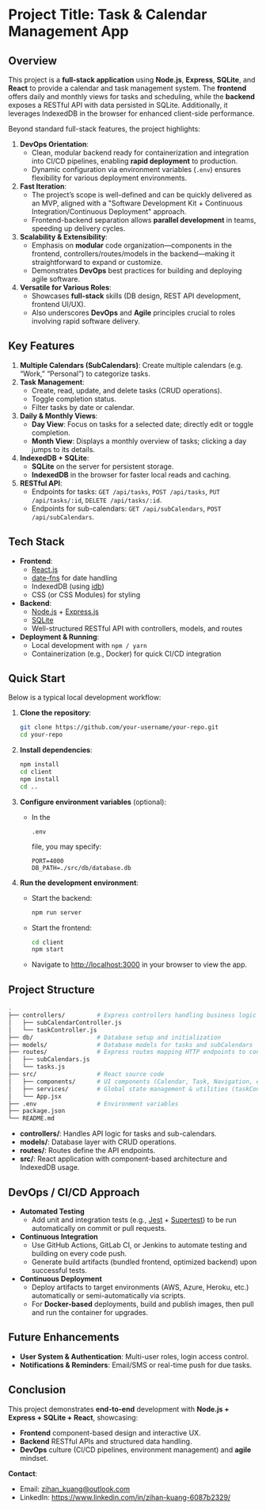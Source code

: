 # Project Title: Task & Calendar Management App

## Overview

This project is a **full-stack application** using **Node.js**, **Express**, **SQLite**, and **React** to provide a calendar and task management system. The **frontend** offers daily and monthly views for tasks and scheduling, while the **backend** exposes a RESTful API with data persisted in SQLite. Additionally, it leverages IndexedDB in the browser for enhanced client-side performance.

Beyond standard full-stack features, the project highlights:

1. **DevOps Orientation**:
   - Clean, modular backend ready for containerization and integration into CI/CD pipelines, enabling **rapid deployment** to production.
   - Dynamic configuration via environment variables (`.env`) ensures flexibility for various deployment environments.
2. **Fast Iteration**:
   - The project’s scope is well-defined and can be quickly delivered as an MVP, aligned with a "Software Development Kit + Continuous Integration/Continuous Deployment" approach.
   - Frontend-backend separation allows **parallel development** in teams, speeding up delivery cycles.
3. **Scalability & Extensibility**:
   - Emphasis on **modular** code organization—components in the frontend, controllers/routes/models in the backend—making it straightforward to expand or customize.
   - Demonstrates **DevOps** best practices for building and deploying agile software.
4. **Versatile for Various Roles**:
   - Showcases **full-stack** skills (DB design, REST API development, frontend UI/UX).
   - Also underscores **DevOps** and **Agile** principles crucial to roles involving rapid software delivery.

## Key Features

1. **Multiple Calendars (SubCalendars)**:
   Create multiple calendars (e.g. “Work,” “Personal”) to categorize tasks.
2. **Task Management**:
   - Create, read, update, and delete tasks (CRUD operations).
   - Toggle completion status.
   - Filter tasks by date or calendar.
3. **Daily & Monthly Views**:
   - **Day View**: Focus on tasks for a selected date; directly edit or toggle completion.
   - **Month View**: Displays a monthly overview of tasks; clicking a day jumps to its details.
4. **IndexedDB + SQLite**:
   - **SQLite** on the server for persistent storage.
   - **IndexedDB** in the browser for faster local reads and caching.
5. **RESTful API**:
   - Endpoints for tasks: `GET /api/tasks`, `POST /api/tasks`, `PUT /api/tasks/:id`, `DELETE /api/tasks/:id`.
   - Endpoints for sub-calendars: `GET /api/subCalendars`, `POST /api/subCalendars`.

## Tech Stack

- **Frontend**:
  - [React.js](https://reactjs.org/)
  - [date-fns](https://date-fns.org/) for date handling
  - IndexedDB (using [idb](https://github.com/jakearchibald/idb))
  - CSS (or CSS Modules) for styling
- **Backend**:
  - [Node.js](https://nodejs.org/) + [Express.js](https://expressjs.com/)
  - [SQLite](https://www.sqlite.org/)
  - Well-structured RESTful API with controllers, models, and routes
- **Deployment & Running**:
  - Local development with `npm / yarn`
  - Containerization (e.g., Docker) for quick CI/CD integration

## Quick Start

Below is a typical local development workflow:

1. **Clone the repository**:

   ```bash
   git clone https://github.com/your-username/your-repo.git
   cd your-repo
   ```

2. **Install dependencies**:

   ```bash
   npm install
   cd client
   npm install
   cd ..
   ```

3. **Configure environment variables** (optional):

   - In the 

     ```
     .env
     ```

      file, you may specify: 

     ```
     PORT=4000
     DB_PATH=./src/db/database.db
     ```

4. **Run the development environment**:

   - Start the backend: 

     ```bash
     npm run server
     ```

   - Start the frontend: 

     ```bash
     cd client
     npm start
     ```

   - Navigate to [http://localhost:3000](http://localhost:3000/) in your browser to view the app.

## Project Structure

```bash
.
├── controllers/         # Express controllers handling business logic
│   ├── subCalendarController.js
│   └── taskController.js
├── db/                  # Database setup and initialization
├── models/              # Database models for tasks and subCalendars
├── routes/              # Express routes mapping HTTP endpoints to controllers
│   ├── subCalendars.js
│   └── tasks.js
├── src/                 # React source code
│   ├── components/      # UI components (Calendar, Task, Navigation, etc.)
│   ├── services/        # Global state management & utilities (taskContext, dbUtils)
│   └── App.jsx
├── .env                 # Environment variables
├── package.json
└── README.md
```

- **controllers/**: Handles API logic for tasks and sub-calendars.
- **models/**: Database layer with CRUD operations.
- **routes/**: Routes define the API endpoints.
- **src/**: React application with component-based architecture and IndexedDB usage.

## DevOps / CI/CD Approach

- **Automated Testing**
  - Add unit and integration tests (e.g., [Jest](https://jestjs.io/) + [Supertest](https://www.npmjs.com/package/supertest)) to be run automatically on commit or pull requests.
- **Continuous Integration**
  - Use GitHub Actions, GitLab CI, or Jenkins to automate testing and building on every code push.
  - Generate build artifacts (bundled frontend, optimized backend) upon successful tests.
- **Continuous Deployment**
  - Deploy artifacts to target environments (AWS, Azure, Heroku, etc.) automatically or semi-automatically via scripts.
  - For **Docker-based** deployments, build and publish images, then pull and run the container for upgrades.

## Future Enhancements

- **User System & Authentication**: Multi-user roles, login access control.
- **Notifications & Reminders**: Email/SMS or real-time push for due tasks.

## Conclusion

This project demonstrates **end-to-end** development with **Node.js + Express + SQLite + React**, showcasing:

- **Frontend** component-based design and interactive UX.
- **Backend** RESTful APIs and structured data handling.
- **DevOps** culture (CI/CD pipelines, environment management) and **agile** mindset.

**Contact**:

- Email: zihan_kuang@outlook.com
- LinkedIn:  https://www.linkedin.com/in/zihan-kuang-6087b2329/
